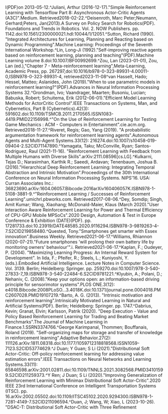 l(PDF)on 2013-05-12.^Juliani, Arthur (2016-12-17)."Simple Reinforcement Learning with Tensorflow Part 8: Asynchronous Actor-Critic Agents (A3C)".Medium. Retrieved2018-02-22.^Deisenroth, Marc Peter;Neumann, Gerhard;Peters, Jan(2013).A Survey on Policy Search for Robotics(PDF). Foundations and Trends in Robotics. Vol. 2. NOW Publishers. pp. 1142.doi:10.1561/2300000021.hdl:10044/1/12051.^Sutton, Richard (1990). "Integrated Architectures for Learning, Planning and Reacting based on Dynamic Programming".Machine Learning: Proceedings of the Seventh International Workshop.^Lin, Long-Ji (1992)."Self-improving reactive agents based on reinforcement learning, planning and teaching"(PDF).Machine Learning volume 8.doi:10.1007/BF00992699.^Zou, Lan (2023-01-01), Zou, Lan (ed.),"Chapter 7 - Meta-reinforcement learning",Meta-Learning, Academic Press, pp. 267297,doi:10.1016/b978-0-323-89931-4.00011-0,ISBN978-0-323-89931-4, retrieved2023-11-08^van Hasselt, Hado; Hessel, Matteo; Aslanides, John (2019)."When to use parametric models in reinforcement learning?"(PDF).Advances in Neural Information Processing Systems 32.^Grondman, Ivo; Vaandrager, Maarten; Busoniu, Lucian; Babuska, Robert; Schuitema, Erik (2012-06-01)."Efficient Model Learning Methods for ActorCritic Control".IEEE Transactions on Systems, Man, and Cybernetics, Part B (Cybernetics).42(3): 591602.doi:10.1109/TSMCB.2011.2170565.ISSN1083-4419.PMID22156998.^"On the Use of Reinforcement Learning for Testing Game Mechanics : ACM - Computers in Entertainment".cie.acm.org. Retrieved2018-11-27.^Riveret, Regis; Gao, Yang (2019). "A probabilistic argumentation framework for reinforcement learning agents".Autonomous Agents and Multi-Agent Systems.33(12): 216274.doi:10.1007/s10458-019-09404-2.S2CID71147890.^Yamagata, Taku; McConville, Ryan; Santos-Rodriguez, Raul (2021-11-16). "Reinforcement Learning with Feedback from Multiple Humans with Diverse Skills".arXiv:2111.08596[cs.LG].^Kulkarni, Tejas D.; Narasimhan, Karthik R.; Saeedi, Ardavan; Tenenbaum, Joshua B. (2016)."Hierarchical Deep Reinforcement Learning: Integrating Temporal Abstraction and Intrinsic Motivation".Proceedings of the 30th International Conference on Neural Information Processing Systems. NIPS'16. USA: Curran Associates Inc.: 36823690.arXiv:1604.06057.Bibcode:2016arXiv160406057K.ISBN978-1-5108-3881-9.^"Reinforcement Learning / Successes of Reinforcement Learning".umichrl.pbworks.com. Retrieved2017-08-06.^Dey, Somdip; Singh, Amit Kumar; Wang, Xiaohang; McDonald-Maier, Klaus (March 2020)."User Interaction Aware Reinforcement Learning for Power and Thermal Efficiency of CPU-GPU Mobile MPSoCs".2020 Design, Automation & Test in Europe Conference & Exhibition (DATE)(PDF). pp. 17281733.doi:10.23919/DATE48585.2020.9116294.ISBN978-3-9819263-4-7.S2CID219858480.^Quested, Tony."Smartphones get smarter with Essex innovation".Business Weekly. Retrieved2021-06-17.^Williams, Rhiannon (2020-07-21)."Future smartphones 'will prolong their own battery life by monitoring owners' behaviour'".i. Retrieved2021-06-17.^Kaplan, F.; Oudeyer, P. (2004). "Maximizing Learning Progress: An Internal Reward System for Development". In Iida, F.; Pfeifer, R.; Steels, L.; Kuniyoshi, Y. (eds.).Embodied Artificial Intelligence. Lecture Notes in Computer Science. Vol. 3139. Berlin; Heidelberg: Springer. pp. 259270.doi:10.1007/978-3-540-27833-7_19.ISBN978-3-540-22484-6.S2CID9781221.^Klyubin, A.; Polani, D.; Nehaniv, C. (2008)."Keep your options open: an information-based driving principle for sensorimotor systems".PLOS ONE.3(12): e4018.Bibcode:2008PLoSO...3.4018K.doi:10.1371/journal.pone.0004018.PMC2607028.PMID19107219.^Barto, A. G. (2013). "Intrinsic motivation and reinforcement learning".Intrinsically Motivated Learning in Natural and Artificial Systems(PDF). Berlin; Heidelberg: Springer. pp. 1747.^Dabrius, Kevin; Granat, Elvin; Karlsson, Patrik (2020). "Deep Execution - Value and Policy Based Reinforcement Learning for Trading and Beating Market Benchmarks".The Journal of Machine Learning in Finance.1.SSRN3374766.^George Karimpanal, Thommen; Bouffanais, Roland (2019). "Self-organizing maps for storage and transfer of knowledge in reinforcement learning".Adaptive Behavior.27(2): 111126.arXiv:1811.08318.doi:10.1177/1059712318818568.ISSN1059-7123.S2CID53774629.^J Duan; Y Guan; S Li (2021)."Distributional Soft Actor-Critic: Off-policy reinforcement learning for addressing value estimation errors".IEEE Transactions on Neural Networks and Learning Systems.33(11): 65846598.arXiv:2001.02811.doi:10.1109/TNNLS.2021.3082568.PMID34101599.S2CID211259373.^Y Ren; J Duan; S Li (2020)."Improving Generalization of Reinforcement Learning with Minimax Distributional Soft Actor-Critic".2020 IEEE 23rd International Conference on Intelligent Transportation Systems (ITSC). pp. 16.arXiv:2002.05502.doi:10.1109/ITSC45102.2020.9294300.ISBN978-1-7281-4149-7.S2CID211096594.^Duan, J; Wang, W; Xiao, L (2023-10-26). "DSAC-T: Distributional Soft Actor-Critic with Three Refinement